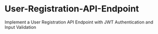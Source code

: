 # User-Registration-API-Endpoint
Implement a User Registration API Endpoint with JWT Authentication and Input Validation
